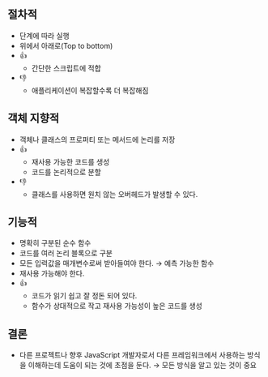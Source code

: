 ## 절차적

- 단계에 따라 실행
- 위에서 아래로(Top to bottom)
- 👍
  - 간단한 스크립트에 적합
- 👎
  - 애플리케이션이 복잡할수록 더 복잡해짐

## 객체 지향적

- 객체나 클래스의 프로퍼티 또는 메서드에 논리를 저장
- 👍
  - 재사용 가능한 코드를 생성
  - 코드를 논리적으로 분할
- 👎
  - 클래스를 사용하면 원치 않는 오버헤드가 발생할 수 있다.

## 기능적

- 명확히 구분된 순수 함수
- 코드를 여러 논리 블록으로 구분
- 모든 입력값을 매개변수로써 받아들여야 한다. → 예측 가능한 함수
- 재사용 가능해야 한다.
- 👍
  - 코드가 읽기 쉽고 잘 정돈 되어 있다.
  - 함수가 상대적으로 작고 재사용 가능성이 높은 코드를 생성

## 결론

- 다른 프로젝트나 향후 JavaScript 개발자로서 다른 프레임워크에서 사용하는 방식을 이해하는데 도움이 되는 것에 초점을 둔다. → 모든 방식을 알고 있는 것이 중요
